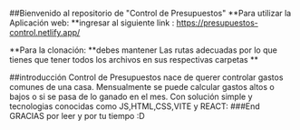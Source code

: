 ##Bienvenido al repositorio de "Control de Presupuestos" **Para utilizar la Aplicación web: **ingresar al siguiente link :
https://presupuestos-control.netlify.app/

**Para la clonación: **debes mantener Las rutas adecuadas por lo que tienes que tener todos los archivos en sus respectivas carpetas **

##introducción Control de Presupuestos nace de querer controlar gastos comunes de una casa. Mensualmente se puede calcular gastos altos o bajos o si se pasa de lo ganado en el mes. Con solución simple y tecnologias conocidas como JS,HTML,CSS,VITE y REACT: ###End GRACIAS por leer y por tu tiempo :D

